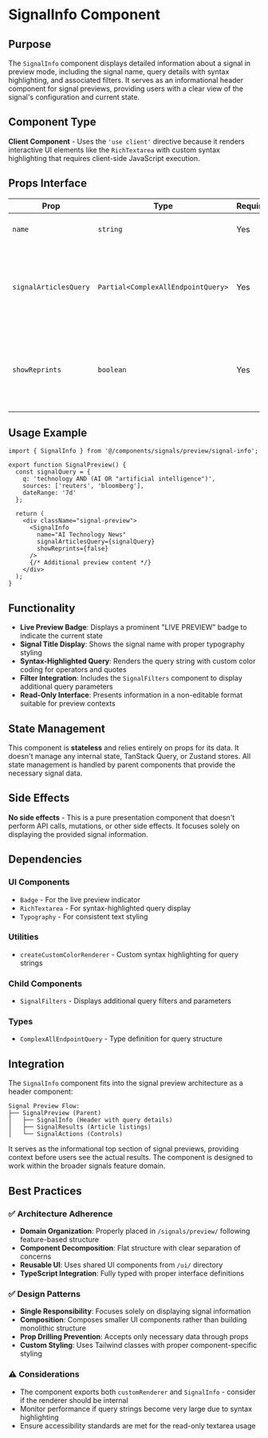 # SignalInfo Component

## Purpose

The `SignalInfo` component displays detailed information about a signal in preview mode, including the signal name, query details with syntax highlighting, and associated filters. It serves as an informational header component for signal previews, providing users with a clear view of the signal's configuration and current state.

## Component Type

**Client Component** - Uses the `'use client'` directive because it renders interactive UI elements like the `RichTextarea` with custom syntax highlighting that requires client-side JavaScript execution.

## Props Interface

| Prop | Type | Required | Description |
|------|------|----------|-------------|
| `name` | `string` | Yes | The display name of the signal |
| `signalArticlesQuery` | `Partial<ComplexAllEndpointQuery>` | Yes | Query object containing search parameters and filters for the signal |
| `showReprints` | `boolean` | Yes | Flag indicating whether reprints should be displayed in the signal results |

## Usage Example

```tsx
import { SignalInfo } from '@/components/signals/preview/signal-info';

export function SignalPreview() {
  const signalQuery = {
    q: 'technology AND (AI OR "artificial intelligence")',
    sources: ['reuters', 'bloomberg'],
    dateRange: '7d'
  };

  return (
    <div className="signal-preview">
      <SignalInfo
        name="AI Technology News"
        signalArticlesQuery={signalQuery}
        showReprints={false}
      />
      {/* Additional preview content */}
    </div>
  );
}
```

## Functionality

- **Live Preview Badge**: Displays a prominent "LIVE PREVIEW" badge to indicate the current state
- **Signal Title Display**: Shows the signal name with proper typography styling
- **Syntax-Highlighted Query**: Renders the query string with custom color coding for operators and quotes
- **Filter Integration**: Includes the `SignalFilters` component to display additional query parameters
- **Read-Only Interface**: Presents information in a non-editable format suitable for preview contexts

## State Management

This component is **stateless** and relies entirely on props for its data. It doesn't manage any internal state, TanStack Query, or Zustand stores. All state management is handled by parent components that provide the necessary signal data.

## Side Effects

**No side effects** - This is a pure presentation component that doesn't perform API calls, mutations, or other side effects. It focuses solely on displaying the provided signal information.

## Dependencies

### UI Components
- `Badge` - For the live preview indicator
- `RichTextarea` - For syntax-highlighted query display
- `Typography` - For consistent text styling

### Utilities
- `createCustomColorRenderer` - Custom syntax highlighting for query strings

### Child Components
- `SignalFilters` - Displays additional query filters and parameters

### Types
- `ComplexAllEndpointQuery` - Type definition for query structure

## Integration

The `SignalInfo` component fits into the signal preview architecture as a header component:

```
Signal Preview Flow:
├── SignalPreview (Parent)
│   ├── SignalInfo (Header with query details)
│   ├── SignalResults (Article listings)
│   └── SignalActions (Controls)
```

It serves as the informational top section of signal previews, providing context before users see the actual results. The component is designed to work within the broader signals feature domain.

## Best Practices

### ✅ Architecture Adherence
- **Domain Organization**: Properly placed in `/signals/preview/` following feature-based structure
- **Component Decomposition**: Flat structure with clear separation of concerns
- **Reusable UI**: Uses shared UI components from `/ui/` directory
- **TypeScript Integration**: Fully typed with proper interface definitions

### ✅ Design Patterns
- **Single Responsibility**: Focuses solely on displaying signal information
- **Composition**: Composes smaller UI components rather than building monolithic structure
- **Prop Drilling Prevention**: Accepts only necessary data through props
- **Custom Styling**: Uses Tailwind classes with proper component-specific styling

### ⚠️ Considerations
- The component exports both `customRenderer` and `SignalInfo` - consider if the renderer should be internal
- Monitor performance if query strings become very large due to syntax highlighting
- Ensure accessibility standards are met for the read-only textarea usage